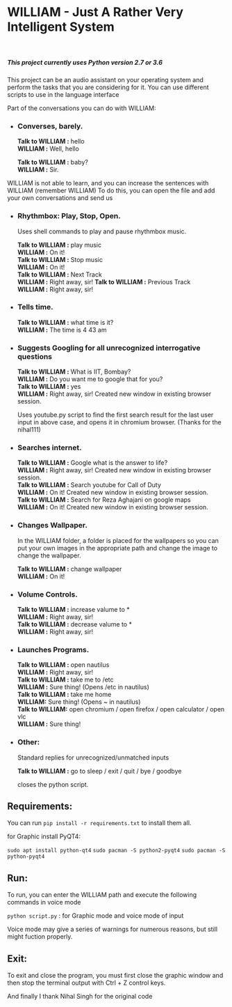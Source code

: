 # WILLIAM - Just A Rather Very Intelligent System
<br>

##### This project currently uses Python version 2.7 or 3.6

This project can be an audio assistant on your operating system and perform the tasks that you are considering for it.
You can use different scripts to use in the language interface

Part of the conversations you can do with WILLIAM:
- ### Converses, barely.

    **Talk to WILLIAM :** hello<br>
    **WILLIAM :** Well, hello

    **Talk to WILLIAM :** baby?<br>
    **WILLIAM :** Sir.


WILLIAM is not able to learn, and you can increase the sentences with WILLIAM (remember WILLIAM)
To do this, you can open the file and add your own conversations and send us

- ### Rhythmbox: Play, Stop, Open.

    Uses shell commands to play and pause rhythmbox music.

    **Talk to WILLIAM :** play music<br>
    **WILLIAM :** On it!<br>
    **Talk to WILLIAM :** Stop music<br>
    **WILLIAM :** On it!<br>
    **Talk to WILLIAM :** Next Track<br>
    **WILLIAM :** Right away, sir!
    **Talk to WILLIAM :** Previous Track<br>
    **WILLIAM :** Right away, sir!

- ### Tells time.
    
    **Talk to WILLIAM :** what time is it?<br>
    **WILLIAM :** The time is 4 43 am


- ### Suggests Googling for all unrecognized interrogative questions

    **Talk to WILLIAM :** What is IIT, Bombay?<br>
    **WILLIAM :** Do you want me to google that for you?<br>
    **Talk to WILLIAM :** yes<br>
    **WILLIAM :** Right away, sir!  Created new window in existing browser session.


    Uses youtube.py script to find the first search result for the last user input in above case, and opens it in chromium browser. (Thanks for the nihal111)

- ### Searches internet.

    **Talk to WILLIAM :** Google what is the answer to life?<br>
    **WILLIAM :** Right away, sir!  Created new window in existing browser session.<br>
    **Talk to WILLIAM :** Search youtube for Call of Duty<br>
    **WILLIAM :** On it!  Created new window in existing browser session.<br>
    **Talk to WILLIAM :** Search for Reza Aghajani on google maps<br>
    **WILLIAM :** On it!  Created new window in existing browser session.

- ### Changes Wallpaper.

    In the WILLIAM folder, a folder is placed for the wallpapers so you can put your own images in the appropriate path and change the image to change the wallpaper.

    **Talk to WILLIAM :** change wallpaper<br>
    **WILLIAM :** On it!
- ### Volume Controls.
    **Talk to WILLIAM :** increase valume to *<br>
    **WILLIAM :** Right away, sir!<br>
    **Talk to WILLIAM :** decrease valume to *<br>
    **WILLIAM :** Right away, sir!<br>
- ### Launches Programs.
    
    **Talk to WILLIAM :** open nautilus<br>
    **WILLIAM :** Right away, sir!<br>
    **Talk to WILLIAM :** take me to /etc<br>
    **WILLIAM :** Sure thing! (Opens /etc in nautilus)<br>
    **Talk to WILLIAM :** take me home<br>
    **WILLIAM:** Sure thing! (Opens ~ in nautilus)<br>
    **Talk to WILLIAM:** open chromium / open firefox / open calculator / open vlc<br>
    **WILLIAM :** Sure thing!


- ### Other:
    
    Standard replies for unrecognized/unmatched inputs

    **Talk to WILLIAM :** go to sleep / exit / quit / bye / goodbye

    closes the python script.

## Requirements:

You can run `pip install -r requirements.txt` to install them all.

for Graphic install PyQT4:

`sudo apt install python-qt4`
`sudo pacman -S python2-pyqt4`
`sudo pacman -S python-pyqt4`

## Run:

To run, you can enter the WILLIAM path and execute the following commands in voice mode


`python script.py` : for Graphic mode and voice mode of input

Voice mode may give a series of warnings for numerous reasons, but still might fuction properly.

## Exit:

To exit and close the program, you must first close the graphic window and then stop the terminal output with Ctrl + Z control keys.

And finally I thank Nihal Singh for the original code

